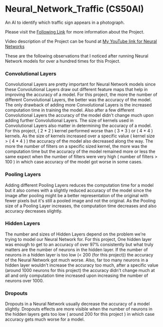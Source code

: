 # Neural_Network_Traffic (CS50AI)

An AI to identify which traffic sign appears in a photograph.

Please visit the [Following Link](https://cs50.harvard.edu/ai/2020/projects/5/traffic/) for more information about the Project.

Video description of the Project can be found at [My YouTube link for Neural Networks](https://youtu.be/Sl8pMJTcGKk)

These are the following observations that I noticed after running Neural Network models for over a hundred times for this Project.

### Convolutional Layers

Convolutional Layers are pretty important for Neural Network models since these Convolutional Layers draw out different feature maps that help in improving the accuracy of a model. For this project, the more the number of different Convolutional Layers, the better was the accuracy of the model. The only drawback of adding more Convolutional Layers is the increased computation time in training the model. Also after a few different Convolutional Layers the accuracy of the model didn't change much upon adding further Convolutional Layers. The size of kernels used in Convolutional Layers also matter in determining the accuracy of a model. For this project, ( 2 * 2 ) kernel performed worse than ( 3 * 3 ) or ( 4 * 4 ) kernels. As the size of kernels increased over a specific value ( kernel size > ( 4 * 4 ) ) the accuracy of the model also decreased along the way. The more the number of filters on a specific sized kernel, the more was the computation time but the accuracy of the model remained more or less the same expect when the number of filters were very high ( number of filters > 100 ) in which case accuracy of the model got worse in some cases.

### Pooling Layers

Adding different Pooling Layers reduces the computation time for a model but it also comes with a slightly reduced accuracy of the model since the image after pooling might be a better representation of the original with fewer pixels but it's still a pooled image and not the original. As the Pooling size of a Pooling Layer increases, the computation time decreases and also accuracy decreases slightly.

### Hidden Layers

The number and sizes of Hidden Layers depend on the problem we're trying to model our Neural Network for. For this project, One hidden layer was enough to get to an accuracy of over 97% consistently but what truly matters are the number of neurons in the hidden layer. If the number of neurons in a hidden layer is too low (< 200 (for this project)) the accuracy of the Neural Network got much worse. Also, far too many neurons in a hidden layer wouldn't increase the accuracy too much, after a specific value (around 1000 neurons for this project) the accuracy didn't change much at all and only computation time increased upon increasing the number of neurons over 1000.

### Dropouts

Dropouts in a Neural Network usually decrease the accuracy of a model slightly. Dropouts effects are more visible when the number of neurons in the hidden layers gets too low ( around 200 for this project ) in which case accuracy gets much worse for a model.

  





